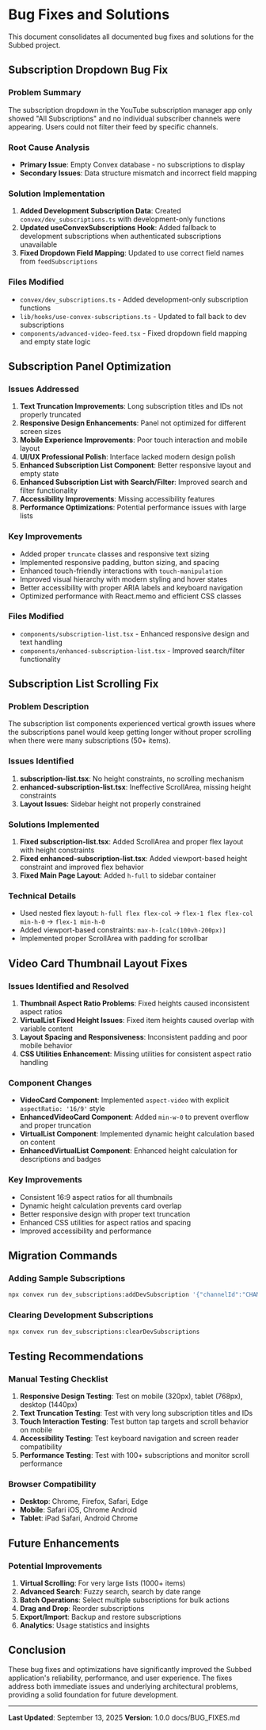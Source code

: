# Bug Fixes and Solutions

This document consolidates all documented bug fixes and solutions for the Subbed project.

## Subscription Dropdown Bug Fix

### Problem Summary

The subscription dropdown in the YouTube subscription manager app only showed "All Subscriptions" and no individual subscriber channels were appearing. Users could not filter their feed by specific channels.

### Root Cause Analysis

- **Primary Issue**: Empty Convex database - no subscriptions to display
- **Secondary Issues**: Data structure mismatch and incorrect field mapping

### Solution Implementation

1. **Added Development Subscription Data**: Created `convex/dev_subscriptions.ts` with development-only functions
2. **Updated useConvexSubscriptions Hook**: Added fallback to development subscriptions when authenticated subscriptions unavailable
3. **Fixed Dropdown Field Mapping**: Updated to use correct field names from `feedSubscriptions`

### Files Modified

- `convex/dev_subscriptions.ts` - Added development-only subscription functions
- `lib/hooks/use-convex-subscriptions.ts` - Updated to fall back to dev subscriptions
- `components/advanced-video-feed.tsx` - Fixed dropdown field mapping and empty state logic

## Subscription Panel Optimization

### Issues Addressed

1. **Text Truncation Improvements**: Long subscription titles and IDs not properly truncated
2. **Responsive Design Enhancements**: Panel not optimized for different screen sizes
3. **Mobile Experience Improvements**: Poor touch interaction and mobile layout
4. **UI/UX Professional Polish**: Interface lacked modern design polish
5. **Enhanced Subscription List Component**: Better responsive layout and empty state
6. **Enhanced Subscription List with Search/Filter**: Improved search and filter functionality
7. **Accessibility Improvements**: Missing accessibility features
8. **Performance Optimizations**: Potential performance issues with large lists

### Key Improvements

- Added proper `truncate` classes and responsive text sizing
- Implemented responsive padding, button sizing, and spacing
- Enhanced touch-friendly interactions with `touch-manipulation`
- Improved visual hierarchy with modern styling and hover states
- Better accessibility with proper ARIA labels and keyboard navigation
- Optimized performance with React.memo and efficient CSS classes

### Files Modified

- `components/subscription-list.tsx` - Enhanced responsive design and text handling
- `components/enhanced-subscription-list.tsx` - Improved search/filter functionality

## Subscription List Scrolling Fix

### Problem Description

The subscription list components experienced vertical growth issues where the subscriptions panel would keep getting longer without proper scrolling when there were many subscriptions (50+ items).

### Issues Identified

1. **subscription-list.tsx**: No height constraints, no scrolling mechanism
2. **enhanced-subscription-list.tsx**: Ineffective ScrollArea, missing height constraints
3. **Layout Issues**: Sidebar height not properly constrained

### Solutions Implemented

1. **Fixed subscription-list.tsx**: Added ScrollArea and proper flex layout with height constraints
2. **Fixed enhanced-subscription-list.tsx**: Added viewport-based height constraint and improved flex behavior
3. **Fixed Main Page Layout**: Added `h-full` to sidebar container

### Technical Details

- Used nested flex layout: `h-full flex flex-col` → `flex-1 flex flex-col min-h-0` → `flex-1 min-h-0`
- Added viewport-based constraints: `max-h-[calc(100vh-200px)]`
- Implemented proper ScrollArea with padding for scrollbar

## Video Card Thumbnail Layout Fixes

### Issues Identified and Resolved

1. **Thumbnail Aspect Ratio Problems**: Fixed heights caused inconsistent aspect ratios
2. **VirtualList Fixed Height Issues**: Fixed item heights caused overlap with variable content
3. **Layout Spacing and Responsiveness**: Inconsistent padding and poor mobile behavior
4. **CSS Utilities Enhancement**: Missing utilities for consistent aspect ratio handling

### Component Changes

- **VideoCard Component**: Implemented `aspect-video` with explicit `aspectRatio: '16/9'` style
- **EnhancedVideoCard Component**: Added `min-w-0` to prevent overflow and proper truncation
- **VirtualList Component**: Implemented dynamic height calculation based on content
- **EnhancedVirtualList Component**: Enhanced height calculation for descriptions and badges

### Key Improvements

- Consistent 16:9 aspect ratios for all thumbnails
- Dynamic height calculation prevents card overlap
- Better responsive design with proper text truncation
- Enhanced CSS utilities for aspect ratios and spacing
- Improved accessibility and performance

## Migration Commands

### Adding Sample Subscriptions

```bash
npx convex run dev_subscriptions:addDevSubscription '{"channelId":"CHANNEL_ID","channelName":"CHANNEL_NAME","channelLogoUrl":"LOGO_URL","channelUrl":"CHANNEL_URL"}'
```

### Clearing Development Subscriptions

```bash
npx convex run dev_subscriptions:clearDevSubscriptions
```

## Testing Recommendations

### Manual Testing Checklist

1. **Responsive Design Testing**: Test on mobile (320px), tablet (768px), desktop (1440px)
2. **Text Truncation Testing**: Test with very long subscription titles and IDs
3. **Touch Interaction Testing**: Test button tap targets and scroll behavior on mobile
4. **Accessibility Testing**: Test keyboard navigation and screen reader compatibility
5. **Performance Testing**: Test with 100+ subscriptions and monitor scroll performance

### Browser Compatibility

- **Desktop**: Chrome, Firefox, Safari, Edge
- **Mobile**: Safari iOS, Chrome Android
- **Tablet**: iPad Safari, Android Chrome

## Future Enhancements

### Potential Improvements

1. **Virtual Scrolling**: For very large lists (1000+ items)
2. **Advanced Search**: Fuzzy search, search by date range
3. **Batch Operations**: Select multiple subscriptions for bulk actions
4. **Drag and Drop**: Reorder subscriptions
5. **Export/Import**: Backup and restore subscriptions
6. **Analytics**: Usage statistics and insights

## Conclusion

These bug fixes and optimizations have significantly improved the Subbed application's reliability, performance, and user experience. The fixes address both immediate issues and underlying architectural problems, providing a solid foundation for future development.

---

**Last Updated**: September 13, 2025
**Version**: 1.0.0</content>
<parameter name="filePath">docs/BUG_FIXES.md
